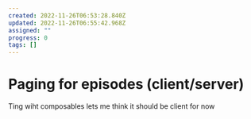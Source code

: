 ```yaml
---
created: 2022-11-26T06:53:28.840Z
updated: 2022-11-26T06:55:42.968Z
assigned: ""
progress: 0
tags: []
---
```


# Paging for episodes (client/server)

Ting wiht composables lets me think it should be client for now
